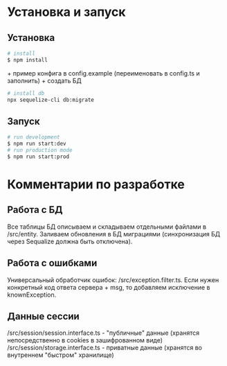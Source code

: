 # Установка и запуск
## Установка
```bash
# install
$ npm install
```
\+ пример конфига в config.example (переименовать в config.ts и заполнить)
\+ создать БД
```bash
# install db
npx sequelize-cli db:migrate
```

## Запуск
```bash
# run development
$ npm run start:dev
# run production mode
$ npm run start:prod
```
# Комментарии по разработке
## Работа с БД
Все таблицы БД описываем и складываем отдельными файлами в /src/entity.
Заливаем обновления в БД миграциями (синхронизация БД через Sequalize должна быть отключена).

## Работа с ошибками
Универсальный обработчик ошибок: /src/exception.filter.ts.
Если нужен конкретный код ответа сервера + msg, то добавляем исключение в knownException.

## Данные сессии
/src/session/session.interface.ts - "публичные" данные (хранятся непосредственно в cookies в зашифрованном виде)
/src/session/storage.interface.ts - приватные данные (хранятся во внутреннем "быстром" хранилище)